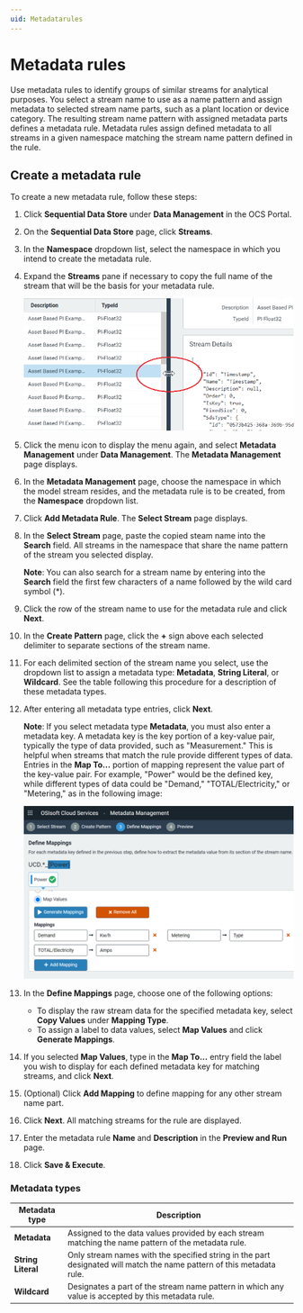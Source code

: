 ```yaml
---
uid: Metadatarules
---
```


# Metadata rules

Use metadata rules to identify groups of similar streams for analytical purposes. You select a stream name to use as a name pattern and assign metadata to selected stream name parts, such as a plant location or device category. The resulting stream name pattern with assigned metadata parts defines a metadata rule. Metadata rules assign defined metadata to all streams in a given namespace matching the stream name pattern defined in the rule.  

## Create a metadata rule
<!-- The main things I noticed were that:
There should be only one action in each step.
Break out dense info to a section after the procedure
Use dropdown list or just list, not droplist
The description for the Metadata type called Metadata was rather confusing - can you please tidy it up.
 -->
To create a new metadata rule, follow these steps:

1. Click **Sequential Data Store** under **Data Management** in the OCS Portal. 
2. On the **Sequential Data Store** page, click **Streams**.
3. In the **Namespace** dropdown list, select the namespace in which you intend to create the metadata rule.
4. Expand the **Streams** pane if necessary to copy the full name of the stream that will be the basis for your metadata rule.

    ![ ](../../images/expand-pane.png)

5. Click the menu icon to display the menu again, and select **Metadata Management** under **Data Management**. The **Metadata Management** page displays.
6. In the **Metadata Management** page, choose the namespace in which the model stream resides, and the metadata rule is to be created, from the **Namespace** dropdown list.
7. Click **Add Metadata Rule**. The **Select Stream** page displays.
8. In the **Select Stream** page, paste the copied steam name into the **Search** field. All streams in the namespace that share the name pattern of the stream you selected display.

    **Note**: You can also search for a stream name by entering into the **Search** field the first few characters of a name followed by the wild card symbol (*).
   
9. Click the row of the stream name to use for the metadata rule and click **Next**.
10. In the **Create Pattern** page, click the **+** sign above each selected delimiter to separate sections of the stream name.
11. For each delimited section of the stream name you select, use the dropdown list to assign a metadata type: **Metadata**, **String Literal**, or **Wildcard**. See the table following this procedure for a description of these metadata types. 
12. After entering all metadata type entries, click **Next**.

    **Note**: If you select metadata type **Metadata**, you must also enter a metadata key. A metadata key is the key portion of a key-value pair, typically the type of data provided, such as "Measurement." This is helpful when streams that match the rule provide different types of data. Entries in the **Map To...** portion of mapping represent the value part of the key-value pair. For example, "Power" would be the defined key, while different types of data could be "Demand," "TOTAL/Electricity," or "Metering," as in the following image:
    
    ![ ](../../images/define-mappings.png)

14. In the **Define Mappings** page, choose one of the following options:
     - To display the raw stream data for the specified metadata key, select **Copy Values** under **Mapping Type**.
     - To assign a label to data values, select **Map Values** and click **Generate Mappings**.
15. If you selected **Map Values**, type in the **Map To...** entry field the label you wish to display for each defined metadata key for matching streams, and click **Next**.
16. (Optional) Click **Add Mapping** to define mapping for any other stream name part.
17. Click **Next**. All matching streams for the rule are displayed.
18. Enter the metadata rule **Name** and **Description** in the **Preview and Run** page.
19. Click **Save & Execute**.
   
   ### Metadata types

| Metadata type                       | Description                                        |
|---------------------------------|------------------------------------------------------------|
| **Metadata**     | Assigned to the data values provided by each stream matching the name pattern of the metadata rule. |
| **String Literal**      | Only stream names with the specified string in the part designated will match the name pattern of this metadata rule. |
| **Wildcard**       | Designates a part of the stream name pattern in which any value is accepted by this metadata rule. |
